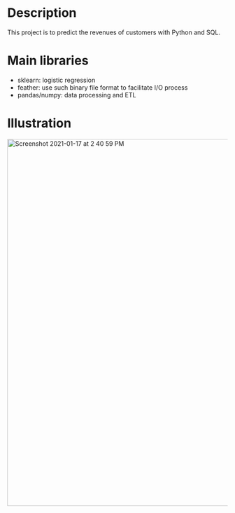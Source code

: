 # Description
This project is to predict the revenues of customers with Python and SQL.

# Main libraries

- sklearn: logistic regression
- feather: use such binary file format to facilitate I/O process
- pandas/numpy: data processing and ETL

# Illustration
<img width="838" alt="Screenshot 2021-01-17 at 2 40 59 PM" src="https://user-images.githubusercontent.com/32811590/104833270-4d687580-58d2-11eb-8f74-39e53c8725e0.png">
